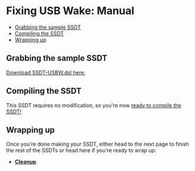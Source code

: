# Fixing USB Wake: Manual

* [Grabbing the sample SSDT](#grabbing-the-sample-ssdt)
* [Compiling the SSDT](#compiling-the-ssdt)
* [Wrapping up](#wrapping-up)

## Grabbing the sample SSDT

[Download SSDT-USBW.dsl here.](https://raw.githubusercontent.com/osy/USBWakeFixup/master/SSDT-USBW.dsl)

## Compiling the SSDT

This SSDT requires no modification, so you're now [ready to compile the SSDT!](/Manual/compile.md)

## Wrapping up

Once you're done making your SSDT, either head to the next page to finish the rest of the SSDTs or head here if you're ready to wrap up:

* [**Cleanup**](/cleanup.md)
